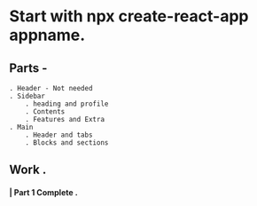 # Start with npx create-react-app appname.
## Parts -
    . Header - Not needed 
    . Sidebar 
        . heading and profile
        . Contents
        . Features and Extra
    . Main
        . Header and tabs
        . Blocks and sections
## Work . 
#### | Part 1 Complete .
